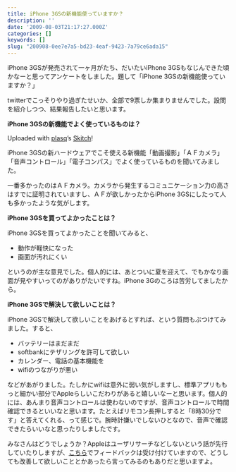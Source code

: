 ```yaml
---
title: iPhone 3GSの新機能使っていますか？
description: ''
date: '2009-08-03T21:17:27.000Z'
categories: []
keywords: []
slug: "200908-0ee7e7a5-bd23-4eaf-9423-7a79ce6ada15"
---
```

iPhone 3GSが発売されて一ヶ月がたち、だいたいiPhone 3GSもなじんできた頃かなーと思ってアンケートをしました。題して「iPhone 3GSの新機能使っていますか？」

twitterでこっそりやり過ぎたせいか、全部で9票しか集まりませんでした。設問を紹介しつつ、結果報告したいと思います。

**iPhone 3GSの新機能でよく使っているものは？**

Uploaded with [plasq](http://plasq.com/)’s [Skitch](http://skitch.com)!

iPhone 3GSの新ハードウェアでこそ使える新機能「動画撮影」「ＡＦカメラ」「音声コントロール」「電子コンパス」でよく使っているものを聞いてみました。

一番多かったのはＡＦカメラ。カメラから発生するコミュニケーション力の高さはすでに証明されていますし、ＡＦが欲しかったからiPhone 3GSにしたって人も多かったような気がします。

**iPhone 3GSを買ってよかったことは？**

iPhone 3GSを買ってよかったことを聞いてみると、

*   動作が軽快になった
*   画面が汚れにくい

というのが主な意見でした。個人的には、あとついに夏を迎えて、でもかなり画面が見やすいってのがありがたいですね。iPhone 3Gのころは苦労してましたから。

**iPhone 3GSで解決して欲しいことは？**

iPhone 3GSで解決して欲しいことをあげるとすれば、という質問もぶつけてみました。すると、

*   バッテリーはまだまだ
*   softbankにテザリングを許可して欲しい
*   カレンダー、電話の基本機能を
*   wifiのつながりが悪い

などがあがりました。たしかにwifiは意外に弱い気がしますし、標準アプリももっと細かい部分でAppleらしいこだわりがあると嬉しいなーと思います。個人的には、あんまり音声コントロールは使わないのですが、音声コントロールで時間確認できるといいなと思います。たとえばリモコン長押しすると「8時30分です」と答えてくれる、って感じで。腕時計嫌いでしないひとなので、音声で確認できたらいいなと思ったりしましたです。

みなさんはどうでしょうか？Appleはユーザリサーチなどしないという話が先行していたりしますが、[こちら](https://regist.apple.co.jp/feedback/iphone/)でフィードバックは受け付けていますので、どうしても改善して欲しいこととかあったら言ってみるのもありだと思いますよ。